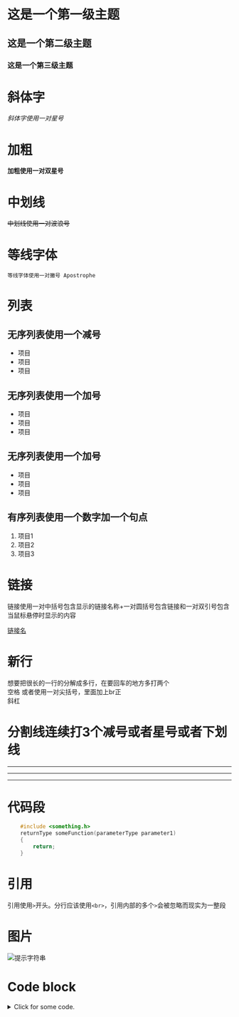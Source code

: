 # 这是一个第一级主题
## 这是一个第二级主题
### 这是一个第三级主题

# 斜体字
*斜体字使用一对星号*

# 加粗
**加粗使用一对双星号**

# 中划线
~~中划线使用一对波浪号~~

# 等线字体
`等线字体使用一对撇号 Apostrophe`

# 列表
## 无序列表使用一个减号
- 项目
- 项目
- 项目

## 无序列表使用一个加号
+ 项目
+ 项目
+ 项目

## 无序列表使用一个加号
* 项目
* 项目
* 项目

## 有序列表使用一个数字加一个句点
1. 项目1
2. 项目2
3. 项目3

# 链接
链接使用一对中括号包含显示的链接名称+一对圆括号包含链接和一对双引号包含当鼠标悬停时显示的内容

[链接名](https://google.com "悬停内容")

# 新行
想要把很长的一行的分解成多行，在要回车的地方多打两个  
空格
或者使用一对尖括号，里面加上br正<br/>斜杠

# 分割线连续打3个减号或者星号或者下划线
---
***
___

# 代码段
```C++
    #include <something.h>
    returnType someFunction(parameterType parameter1)
    {
        return;
    }
```

# 引用
引用使用``>``开头。分行应该使用``<br>``，引用内部的多个``>``会被忽略而现实为一整段

# 图片
![提示字符串](图片地址)

# Code block

<details>
<summary>Click for some code.</summary>
here it is
```cpp
puts("Hello world");
```

## Nested 
here it is
Something more

<summary>more code</summary>
Here it is
```cpp
puts("I am dumb.");
```


</details>
